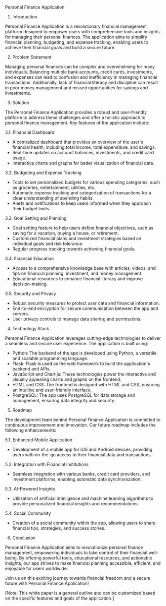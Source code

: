 Personal Finance Application 

1. Introduction

Personal Finance Application is a revolutionary financial management platform designed to empower users with comprehensive tools and insights for managing their personal finances. The application aims to simplify financial planning, budgeting, and expense tracking, enabling users to achieve their financial goals and build a secure future.

2. Problem Statement

Managing personal finances can be complex and overwhelming for many individuals. Balancing multiple bank accounts, credit cards, investments, and expenses can lead to confusion and inefficiency in managing financial transactions. Additionally, lack of financial literacy and discipline can result in poor money management and missed opportunities for savings and investments.

3. Solution

The Personal Finance Application provides a robust and user-friendly platform to address these challenges and offer a holistic approach to personal finance management. Key features of the application include:

3.1. Financial Dashboard
- A centralized dashboard that provides an overview of the user's financial health, including total income, total expenditure, and savings.
- Real-time updates on account balances, investments, and credit card usage.
- Interactive charts and graphs for better visualization of financial data.

3.2. Budgeting and Expense Tracking
- Tools to set personalized budgets for various spending categories, such as groceries, entertainment, utilities, etc.
- Automatic expense tracking and categorization of transactions for a clear understanding of spending habits.
- Alerts and notifications to keep users informed when they approach their budget limits.

3.3. Goal Setting and Planning
- Goal setting feature to help users define financial objectives, such as saving for a vacation, buying a house, or retirement.
- Customized financial plans and investment strategies based on individual goals and risk tolerance.
- Regular progress tracking towards achieving financial goals.

3.4. Financial Education
- Access to a comprehensive knowledge base with articles, videos, and tips on financial planning, investment, and money management.
- Educational resources to enhance financial literacy and improve decision-making.

3.5. Security and Privacy
- Robust security measures to protect user data and financial information.
- End-to-end encryption for secure communication between the app and servers.
- User privacy controls to manage data sharing and permissions.

4. Technology Stack

Personal Finance Application leverages cutting-edge technologies to deliver a seamless and secure user experience. The application is built using:

- Python: The backend of the app is developed using Python, a versatile and scalable programming language.
- Flask: Flask is used as the web framework to build the application's backend and APIs.
- JavaScript and Chart.js: These technologies power the interactive and visually appealing charts and graphs on the frontend.
- HTML and CSS: The frontend is designed with HTML and CSS, ensuring an intuitive and user-friendly interface.
- PostgreSQL: The app uses PostgreSQL for data storage and management, ensuring data integrity and security.

5. Roadmap

The development team behind Personal Finance Application is committed to continuous improvement and innovation. Our future roadmap includes the following enhancements:

5.1. Enhanced Mobile Application
- Development of a mobile app for iOS and Android devices, providing users with on-the-go access to their financial data and transactions.

5.2. Integration with Financial Institutions
- Seamless integration with various banks, credit card providers, and investment platforms, enabling automatic data synchronization.

5.3. AI-Powered Insights
- Utilization of artificial intelligence and machine learning algorithms to provide personalized financial insights and recommendations.

5.4. Social Community
- Creation of a social community within the app, allowing users to share financial tips, strategies, and success stories.

6. Conclusion

Personal Finance Application aims to revolutionize personal finance management, empowering individuals to take control of their financial well-being. By offering powerful tools, educational resources, and actionable insights, our app strives to make financial planning accessible, efficient, and enjoyable for users worldwide.

Join us on this exciting journey towards financial freedom and a secure future with Personal Finance Application!

[Note: This white paper is a general outline and can be customized based on the specific features and goals of the application.]